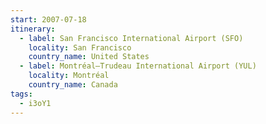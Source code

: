 ```yaml
---
start: 2007-07-18
itinerary:
  - label: San Francisco International Airport (SFO)
    locality: San Francisco
    country_name: United States
  - label: Montréal–Trudeau International Airport (YUL)
    locality: Montréal
    country_name: Canada
tags:
  - i3oY1
---
```

